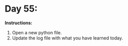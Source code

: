 # Day 55: 
**Instructions:** 
1. Open a new python file.
2. Update the log file with what you have learned today.

